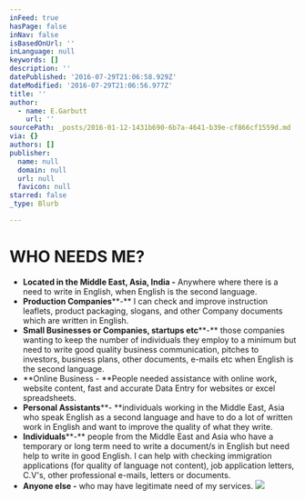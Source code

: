 ```yaml
---
inFeed: true
hasPage: false
inNav: false
isBasedOnUrl: ''
inLanguage: null
keywords: []
description: ''
datePublished: '2016-07-29T21:06:58.929Z'
dateModified: '2016-07-29T21:06:56.977Z'
title: ''
author:
  - name: E.Garbutt
    url: ''
sourcePath: _posts/2016-01-12-1431b690-6b7a-4641-b39e-cf866cf1559d.md
via: {}
authors: []
publisher:
  name: null
  domain: null
  url: null
  favicon: null
starred: false
_type: Blurb

---
```

# WHO NEEDS ME?

* **Located in the Middle East, Asia, India -** Anywhere where there is a need to write in English, when English is the second language.
* **Production Companies****-** I can check and improve instruction leaflets, product packaging, slogans, and other Company documents which are written in English.
* **Small Businesses or Companies, startups etc****-** those companies wanting to keep the number of individuals they employ to a minimum but need to write good quality business communication, pitches to investors, business plans, other documents, e-mails etc when English is the second language.
* **Online Business - **People needed assistance with online work, website content, fast and accurate Data Entry for websites or excel spreadsheets.
* **Personal Assistants****- **individuals working in the Middle East, Asia who speak English as a second language and have to do a lot of written work in English and want to improve the quality of what they write.
* **Individuals****-** people from the Middle East and Asia who have a temporary or long term need to write a document/s in English but need help to write in good English. I can help with checking immigration applications (for quality of language not content), job application letters, C.V's, other professional e-mails, letters or documents.
* **Anyone else -** who may have legitimate need of my services.
![](https://s3-us-west-2.amazonaws.com/the-grid-img/p/8463eb0362ec0d6ae5b7d75799b218db3d388c42.jpg)